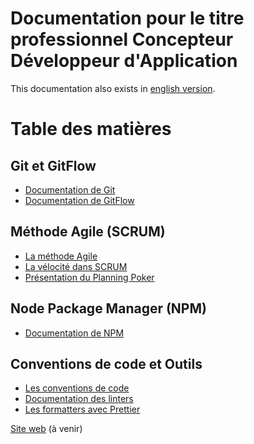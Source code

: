 # Documentation pour le titre professionnel Concepteur Développeur d'Application

This documentation also exists in [english version](README.en.md).

# Table des matières

## Git et GitFlow

- [Documentation de Git](1-basics/01-git/fr/article.md)
- [Documentation de GitFlow](1-basics/02-gitflow/fr/article.md)

## Méthode Agile (SCRUM)

- [La méthode Agile](1-basics/03-methodology/01-agile-method/fr/article.md)
- [La vélocité dans SCRUM](1-basics/03-methodology/02-velocity/fr/article.md)
- [Présentation du Planning Poker](1-basics/03-methodology/03-planning-poker/fr/article.md)

## Node Package Manager (NPM)

- [Documentation de NPM](1-basics/04-npm/fr/article.md)

## Conventions de code et Outils

- [Les conventions de code](2-code-style/01-code-conventions/fr/article.md)
- [Documentation des linters](2-code-style/02-linter/fr/article.md)
- [Les formatters avec Prettier](2-code-style/03-prettier/fr/article.md)

[Site web](http://concepteur-developpeur.com/) (à venir)